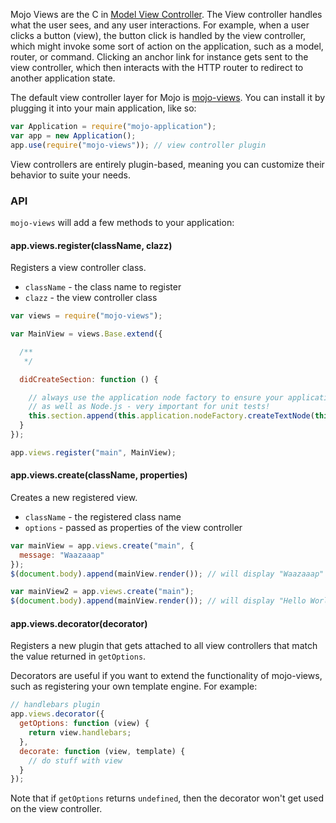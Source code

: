 Mojo Views are the C in [Model View Controller](http://en.wikipedia.org/wiki/Model%E2%80%93view%E2%80%93controller). The View controller handles what the user sees, and any user
interactions. For example, when a user clicks a button (view), the button click is handled by the view controller, which might invoke some sort of action on the application, such as
a model, router, or command. Clicking an anchor link for instance gets sent to the view controller, which then interacts with the HTTP router to redirect to another application state.

The default view controller layer for Mojo is [mojo-views](https://github.com/classdojo/mojo-views). You can install it by plugging it into your main application, like so:

```javascript
var Application = require("mojo-application");
var app = new Application();
app.use(require("mojo-views")); // view controller plugin
```

View controllers are entirely plugin-based, meaning you can customize their behavior to suite your needs.  

### API

`mojo-views` will add a few methods to your application:

#### app.views.register(className, clazz)

Registers a view controller class.

- `className` - the class name to register
- `clazz` - the view controller class

```javascript
var views = require("mojo-views");

var MainView = views.Base.extend({

  /**
   */

  didCreateSection: function () {

    // always use the application node factory to ensure your application runs in the browser,
    // as well as Node.js - very important for unit tests!
    this.section.append(this.application.nodeFactory.createTextNode(this.get("message") || "Hello World!"));
  }
});

app.views.register("main", MainView);
```

#### app.views.create(className, properties)

Creates a new registered view.

- `className` - the registered class name
- `options` - passed as properties of the view controller

```javascript
var mainView = app.views.create("main", {
  message: "Waazaaap"
});
$(document.body).append(mainView.render()); // will display "Waazaaap" to the user

var mainView2 = app.views.create("main");
$(document.body).append(mainView.render()); // will display "Hello World!" to the user
```

#### app.views.decorator(decorator)

Registers a new plugin that gets attached to all view controllers that match the value returned in `getOptions`.

Decorators are useful if you want to extend the functionality of mojo-views, such as registering your own template engine. For example:

```javascript
// handlebars plugin
app.views.decorator({
  getOptions: function (view) {
    return view.handlebars;
  },
  decorate: function (view, template) {
    // do stuff with view
  }
});
```

Note that if `getOptions` returns `undefined`, then the decorator won't get used on the view controller.
